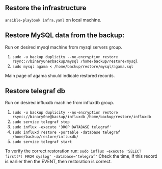 ## **Restore the infrastructure**
`ansible-playbook infra.yaml` on local machine.

## **Restore MySQL data from the backup:**
Run on desired mysql machine from mysql servers group.
1. `sudo -u backup duplicity --no-encryption restore rsync://binary0ne@backup/mysql /home/backup/restore/mysql`
2. `sudo mysql agama < /home/backup/restore/mysql/agama.sql`

Main page of agama should indicate restored records.

## **Restore telegraf db**
Run on desired influxdb machine from influxdb group.
1. `sudo -u backup duplicity --no-encryption restore rsync://binary0ne@backup/influxdb /home/backup/restore/influxdb`
2. `sudo service telegraf stop`
3. `sudo influx -execute 'DROP DATABASE telegraf'`
4. `sudo influxd restore -portable -database telegraf /home/backup/restore/influxdb/`
5. `sudo service telegraf start`

To verify the correct restoration run: `sudo influx -execute 'SELECT first(*) FROM syslog' -database='telegraf'`
Check the time, if this record is earlier then the EVENT, then restoration is correct.

